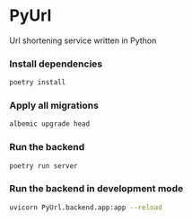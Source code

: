 # PyUrl
Url shortening service written in Python

### Install dependencies
```bash
poetry install
```

### Apply all migrations
```bash
albemic upgrade head
```

### Run the backend
```bash
poetry run server
```

### Run the backend in development mode
```bash
uvicorn PyUrl.backend.app:app --reload
```
